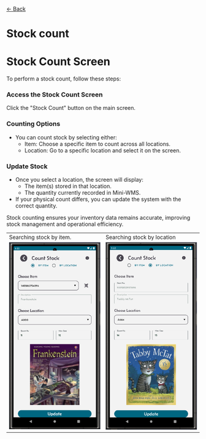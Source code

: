 [← Back](README.md)

# Stock count  

# Stock Count Screen  
To perform a stock count, follow these steps:  

### Access the Stock Count Screen  
Click the "Stock Count" button on the main screen.  

### Counting Options  
- You can count stock by selecting either:  
    - Item: Choose a specific item to count across all locations.  
    - Location: Go to a specific location and select it on the screen.  

### Update Stock  
- Once you select a location, the screen will display:  
    - The item(s) stored in that location.  
    - The quantity currently recorded in Mini-WMS.  
- If your physical count differs, you can update the system with the correct quantity.  
  
Stock counting ensures your inventory data remains accurate, improving stock management and operational efficiency.  

<table>
  <tr>
    <td style="width: 50%; text-align: left;">Searching stock by item.</td>
    <td style="width: 50%; text-align: left;">Searching stock by location</td>
  </tr>
  <tr>
    <td style="vertical-align: top;">
      <img src="asset/stockCount1.png" alt="Step 1">
    </td>
    <td style="vertical-align: top;">
      <img src="asset/stockCount2.png" alt="Step 2">
    </td>
  </tr>
</table>
